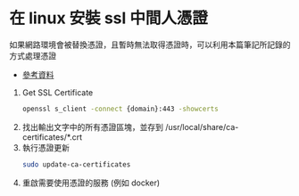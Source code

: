 # 在 linux 安裝 ssl 中間人憑證


如果網路環境會被替換憑證，且暫時無法取得憑證時，可以利用本篇筆記所記錄的方式處理憑證

- [參考資料](https://stackoverflow.com/a/76244812)

<!--more-->

1. Get SSL Certificate
    ```bash
    openssl s_client -connect {domain}:443 -showcerts
    ```
1. 找出輸出文字中的所有憑證區塊，並存到 /usr/local/share/ca-certificates/*.crt
1. 執行憑證更新
    ```bash
    sudo update-ca-certificates
    ```
1. 重啟需要使用憑證的服務 (例如 docker)

